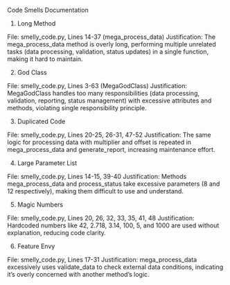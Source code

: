 Code Smells Documentation
1. Long Method

File: smelly_code.py, Lines 14-37 (mega_process_data)
Justification: The mega_process_data method is overly long, performing multiple unrelated tasks (data processing, validation, status updates) in a single function, making it hard to maintain.

2. God Class

File: smelly_code.py, Lines 3-63 (MegaGodClass)
Justification: MegaGodClass handles too many responsibilities (data processing, validation, reporting, status management) with excessive attributes and methods, violating single responsibility principle.

3. Duplicated Code

File: smelly_code.py, Lines 20-25, 26-31, 47-52
Justification: The same logic for processing data with multiplier and offset is repeated in mega_process_data and generate_report, increasing maintenance effort.

4. Large Parameter List

File: smelly_code.py, Lines 14-15, 39-40
Justification: Methods mega_process_data and process_status take excessive parameters (8 and 12 respectively), making them difficult to use and understand.

5. Magic Numbers

File: smelly_code.py, Lines 20, 26, 32, 33, 35, 41, 48
Justification: Hardcoded numbers like 42, 2.718, 3.14, 100, 5, and 1000 are used without explanation, reducing code clarity.

6. Feature Envy

File: smelly_code.py, Lines 17-31
Justification: mega_process_data excessively uses validate_data to check external data conditions, indicating it’s overly concerned with another method’s logic.
